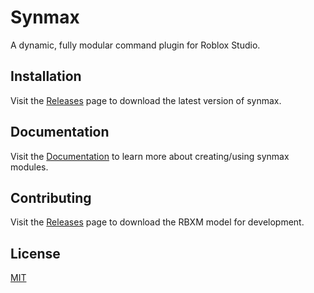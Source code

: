 # Synmax

A dynamic, fully modular command plugin for Roblox Studio.

## Installation

Visit the [Releases](https://github.com/frriendRBLX/Synmax/releases) page to download the latest version of synmax.

## Documentation 

Visit the [Documentation](https://synmax.readme.io/docs/getting-started) to learn more about creating/using synmax modules.

## Contributing
Visit the [Releases](https://github.com/frriendRBLX/Synmax/releases) page to download the RBXM model for development. 

## License
[MIT](https://choosealicense.com/licenses/mit/)
